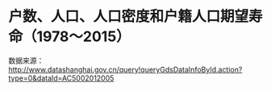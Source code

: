 # 户数、人口、人口密度和户籍人口期望寿命（1978～2015）

数据来源：http://www.datashanghai.gov.cn/query!queryGdsDataInfoById.action?type=0&dataId=AC5002012005
